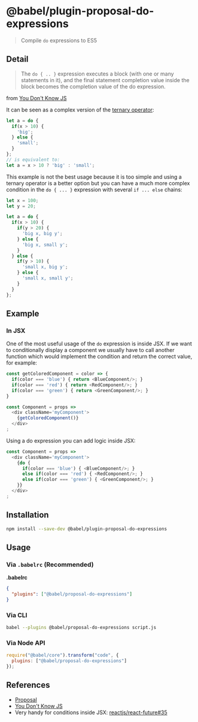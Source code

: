 # @babel/plugin-proposal-do-expressions

> Compile `do` expressions to ES5

## Detail

> The `do { .. }` expression executes a block (with one or many statements in it), and the final statement completion value inside the block becomes the completion value of the do expression.

from [You Don't Know JS](https://github.com/getify/You-Dont-Know-JS/blob/master/types%20%26%20grammar/ch5.md#statement-completion-values)

It can be seen as a complex version of the [ternary operator](http://mdn.io/ternary):

```js
let a = do {
  if(x > 10) {
    'big';
  } else {
    'small';
  }
};
// is equivalent to:
let a = x > 10 ? 'big' : 'small';
```


This example is not the best usage because it is too simple and using a ternary operator is a better option but you can have a much more complex condition in the `do { ... }` expression with several `if ... else` chains:

```js
let x = 100;
let y = 20;

let a = do {
  if(x > 10) {
    if(y > 20) {
      'big x, big y';
    } else {
      'big x, small y';
    }
  } else {
    if(y > 10) {
      'small x, big y';
    } else {
      'small x, small y';
    }
  }
};
```

## Example

### In JSX
One of the most useful usage of the `do` expression is inside JSX. If we want to conditionally display a component we usually have to call another function which would implement the condition and return the correct value, for example:

```js
const getColoredComponent = color => {
  if(color === 'blue') { return <BlueComponent/>; }
  if(color === 'red') { return <RedComponent/>; }
  if(color === 'green') { return <GreenComponent/>; }
}

const Component = props =>
  <div className='myComponent'>
    {getColoredComponent()}
  </div>
;
```

Using a do expression you can add logic inside JSX:

```js
const Component = props =>
  <div className='myComponent'>
    {do {
      if(color === 'blue') { <BlueComponent/>; }
      else if(color === 'red') { <RedComponent/>; }
      else if(color === 'green') { <GreenComponent/>; }
    }}
  </div>
;
```


## Installation

```sh
npm install --save-dev @babel/plugin-proposal-do-expressions
```

## Usage

### Via `.babelrc` (Recommended)

**.babelrc**

```json
{
  "plugins": ["@babel/proposal-do-expressions"]
}
```

### Via CLI

```sh
babel --plugins @babel/proposal-do-expressions script.js
```

### Via Node API

```javascript
require("@babel/core").transform("code", {
  plugins: ["@babel/proposal-do-expressions"]
});
```

## References
- [Proposal](http://wiki.ecmascript.org/doku.php?id=strawman:do_expressions)
- [You Don't Know JS](https://github.com/getify/You-Dont-Know-JS/blob/master/types%20%26%20grammar/ch5.md#statement-completion-values)
- Very handy for conditions inside JSX: [reactjs/react-future#35](https://github.com/reactjs/react-future/issues/35#issuecomment-120009203)
